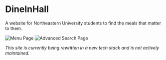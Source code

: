# DineInHall

A website for Northeastern University students to find the meals that matter to them.

![Menu Page](https://i.imgur.com/x2JRkjV.png)
![Advanced Search Page](https://i.imgur.com/7w62VGn.png)

_This site is currently being rewritten in a new tech stack and is not actively maintained._
